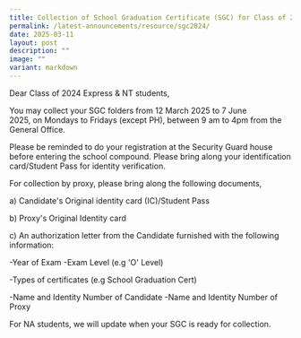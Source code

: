 ```yaml
---
title: Collection of School Graduation Certificate (SGC) for Class of 2024
permalink: /latest-announcements/resource/sgc2024/
date: 2025-03-11
layout: post
description: ""
image: ""
variant: markdown
---
```

<p>Dear Class of 2024 Express &amp; NT&nbsp;students,</p>
<p>You may collect your SGC folders from 12 March&nbsp;2025 to&nbsp;7&nbsp;June
2025,&nbsp;on&nbsp;Mondays to Fridays (except PH), between 9 am to 4pm
from the General Office.</p>
<p>Please be reminded to do your registration at the Security Guard house
before entering the school compound. Please bring along your identification
card/Student Pass for identity verification.</p>
<p>For collection by proxy, please bring along the following documents,</p>
<p>a) Candidate's Original identity card (IC)/Student Pass</p>
<p>b) Proxy's Original Identity card</p>
<p>c) An authorization letter from the Candidate furnished with the following
information:</p>
<p>-Year of Exam -Exam Level (e.g 'O' Level)</p>
<p>-Types of certificates (e.g School Graduation Cert)</p>
<p>-Name and Identity Number of Candidate -Name and Identity Number of Proxy</p>
<p>For NA students, we will update when your&nbsp;SGC is ready for collection.</p>